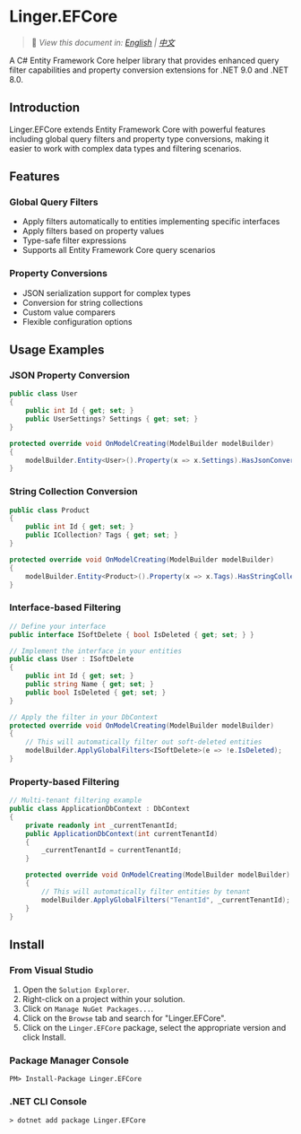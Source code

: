 ﻿# Linger.EFCore

> 📝 *View this document in: [English](./README.md) | [中文](./README.zh-CN.md)*

A C# Entity Framework Core helper library that provides enhanced query filter capabilities and property conversion extensions for .NET 9.0 and .NET 8.0.

## Introduction

Linger.EFCore extends Entity Framework Core with powerful features including global query filters and property type conversions, making it easier to work with complex data types and filtering scenarios.

## Features

### Global Query Filters
- Apply filters automatically to entities implementing specific interfaces
- Apply filters based on property values
- Type-safe filter expressions
- Supports all Entity Framework Core query scenarios

### Property Conversions
- JSON serialization support for complex types
- Conversion for string collections
- Custom value comparers
- Flexible configuration options

## Usage Examples

### JSON Property Conversion

```csharp
public class User
{ 
    public int Id { get; set; }
    public UserSettings? Settings { get; set; }
}

protected override void OnModelCreating(ModelBuilder modelBuilder) 
{ 
    modelBuilder.Entity<User>().Property(x => x.Settings).HasJsonConversion(); 
}
```

### String Collection Conversion
```csharp
public class Product 
{ 
    public int Id { get; set; }
    public ICollection? Tags { get; set; }
}

protected override void OnModelCreating(ModelBuilder modelBuilder) 
{
    modelBuilder.Entity<Product>().Property(x => x.Tags).HasStringCollectionConversion(separator: ","); 
}
```

### Interface-based Filtering


```csharp
// Define your interface 
public interface ISoftDelete { bool IsDeleted { get; set; } }

// Implement the interface in your entities 
public class User : ISoftDelete 
{
    public int Id { get; set; }
    public string Name { get; set; }
    public bool IsDeleted { get; set; } 
}

// Apply the filter in your DbContext 
protected override void OnModelCreating(ModelBuilder modelBuilder) 
{ 
    // This will automatically filter out soft-deleted entities 
    modelBuilder.ApplyGlobalFilters<ISoftDelete>(e => !e.IsDeleted); 
}
```


### Property-based Filtering

```csharp
// Multi-tenant filtering example 
public class ApplicationDbContext : DbContext 
{
    private readonly int _currentTenantId;
    public ApplicationDbContext(int currentTenantId)
    {
        _currentTenantId = currentTenantId;
    }

    protected override void OnModelCreating(ModelBuilder modelBuilder)
    {
        // This will automatically filter entities by tenant
        modelBuilder.ApplyGlobalFilters("TenantId", _currentTenantId);
    }
}
```

## Install

### From Visual Studio

1. Open the `Solution Explorer`.
2. Right-click on a project within your solution.
3. Click on `Manage NuGet Packages...`.
4. Click on the `Browse` tab and search for "Linger.EFCore".
5. Click on the `Linger.EFCore` package, select the appropriate version and click Install.

### Package Manager Console

```
PM> Install-Package Linger.EFCore
```

### .NET CLI Console

```
> dotnet add package Linger.EFCore
```

